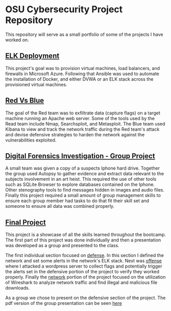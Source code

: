 # OSU Cybersecurity Project Repository

This repository will serve as a small portfolio of some of the projects I have worked on.

## [ELK Deployment](./1-ELK_Deployment/README.md)

This project's goal was to provision virtual machines, load balancers, and firewalls in Microsoft Azure. Following that Ansible was used to automate the installation of Docker, and either DVWA or an ELK stack across the provisioned virtual machines.

## [Red Vs Blue](./2-Red_Vs_Blue/Red_Vs_Blue.pdf)

The goal of the Red team was to exfiltrate data (capture flags) on a target machine running an Apache web server. Some of the tools used by the Read team include Nmap, Searchsploit, and Metasploit. The Blue team used Kibana to view and track the network traffic during the Red team's attack and devise defensive strategies to harden the network against the vulnerabilities exploited.

## [Digital Forensics Investigation - Group Project](./3-Digital_Forensics/Digital_Forensics_Final_Report.pdf)

A small team was given a copy of a suspects Iphone hard drive. Together the group used Autopsy to gather evidence and extract data relevant to the subjects involvement in an art heist. This required the use of other tools such as SQLite Browser to explore databases contained on the Iphone. Other stenography tools to find messages hidden in images and audio files. Finally this project required a small amount of group management skills to ensure each group member had tasks to do that fit their skill set and someone to ensure all data was combined properly.

## [Final Project](./4-Final_Project/)

This project is a showcase of all the skills learned throughout the bootcamp. The first part of this project was done individually and then a presentation was developed as a group and presented to the class. 

The first individual section focused on [defense](./4-Final_Project/Defense.md). In this section I defined the network and set some alerts in the network's ELK stack. Next was [offense](./4-Final_Project/Offense.md) where I attacked a wordpress server to collect flags and potentially trigger the alerts set in the defensive portion of the project to verify they worked properly. Finally the [network](./4-Final_Project/Network.md) portion of the project focused on the utilization of Wireshark to analyze network traffic and find illegal and malicious file downloads.

As a group we chose to present on the defensive section of the project. The pdf version of the group presentation can be seen [here](./4-Final_Project/Sowers-Defensive_Final_Project_Presentation.pdf)